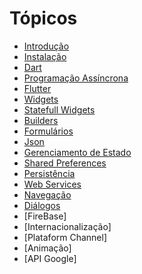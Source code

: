 # Tópicos

- [Introdução](https://github.com/josineisilva/mobile_introducao)
- [Instalação](https://github.com/josineisilva/mobile_instalacao)
- [Dart](https://github.com/josineisilva/mobile_dart)
- [Programação Assíncrona](https://github.com/josineisilva/mobile_programacaoassincrona)
- [Flutter](https://github.com/josineisilva/mobile_flutter)
- [Widgets](https://github.com/josineisilva/mobile_widgets)
- [Statefull Widgets](https://github.com/josineisilva/mobile_statefulwidgets)
- [Builders](https://github.com/josineisilva/mobile_builders)
- [Formulários](https://github.com/josineisilva/mobile_forms)
- [Json](https://github.com/josineisilva/mobile_json)
- [Gerenciamento de Estado](https://github.com/josineisilva/mobile_state)
- [Shared Preferences](https://github.com/josineisilva/mobile_sharedpreferences)
- [Persistência](https://github.com/josineisilva/mobile_persistencia)
- [Web Services](https://github.com/josineisilva/mobile_webservice)
- [Navegação](https://github.com/josineisilva/mobile_navegacao)
- [Diálogos](https://github.com/josineisilva/mobile_dialog)
- [FireBase]
- [Internacionalização]
- [Plataform Channel]
- [Animação]
- [API Google]
